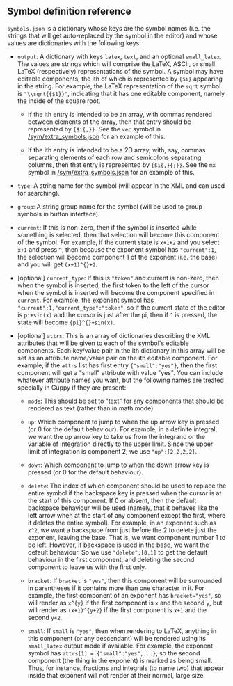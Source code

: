 ## Symbol definition reference

`symbols.json` is a dictionary whose keys are the symbol names
(i.e. the strings that will get auto-replaced by the symbol in the
editor) and whose values are dictionaries with the following keys:

* `output`: A dictionary with keys `latex`, `text`, and an optional
  `small_latex`.  The values are strings which will comprise the
  LaTeX, ASCII, or small LaTeX (respectively) representations of the
  symbol.  A symbol may have editable components, the ith of which is
  represented by `{$i}` appearing in the string.  For example, the
  LaTeX representation of the `sqrt` symbol is `"\\sqrt{{$1}}"`,
  indicating that it has one editable component, namely the inside of
  the square root.

  * If the ith entry is intended to be an array, with commas rendered
    between elements of the array, then that entry should be
    represented by `{$i{,}}`.  See the `vec` symbol in
    [/sym/extra_symbols.json](https://github.com/daniel3735928559/guppy/blob/master/sym/extra_symbols.json)
    for an example of this.

  * If the ith entry is intended to be a 2D array, with, say, commas
    separating elements of each row and semicolons separating columns,
    then that entry is represented by `{$i{,}{;}}`.  See the `mx`
    symbol in
    [/sym/extra_symbols.json](https://github.com/daniel3735928559/guppy/blob/master/sym/extra_symbols.json)
    for an example of this.

* `type`: A string name for the symbol (will appear in the XML and can
  used for searching).

* `group`: A string group name for the symbol (will be used to group
  symbols in button interface).

* `current`: If this is non-zero, then if the symbol is inserted while
  something is selected, then that selection will become this
  component of the symbol.  For example, if the current state is
  `x+1+2` and you select `x+1` and press `^`, then because the
  exponent symbol has `"current":1`, the selection will become
  component 1 of the exponent (i.e. the base) and you will get
  `(x+1)^{}+2`.

* [optional] `current_type`: If this is `"token"` and current is
  non-zero, then when the symbol is inserted, the first token to the
  left of the cursor when the symbol is inserted will become the
  component specified in `current`.  For example, the exponent symbol
  has `"current":1,"current_type":"token"`, so if the current state of
  the editor is `pi+sin(x)` and the cursor is just after the pi, then
  if `^` is pressed, the state will become `{pi}^{}+sin(x)`.  

* [optional] `attrs`: This is an array of dictionaries describing the
  XML attributes that will be given to each of the symbol's editable
  components.  Each key/value pair in the ith dictionary in this array
  will be set as an attribute name/value pair on the ith editable
  component.  For example, if the `attrs` list has first entry
  `{"small":"yes"}`, then the first component will get a "small"
  attribute with value "yes".  You can include whatever attribute
  names you want, but the following names are treated specially in
  Guppy if they are present:
  
  * `mode`: This should be set to "text" for any components that
    should be rendered as text (rather than in math mode).  
  
  * `up`: Which component to jump to when the up arrow key is pressed
    (or 0 for the default behaviour).  For example, in a definite
    integral, we want the up arrow key to take us from the integrand
    or the variable of integration directly to the upper limit.  Since
    the upper limit of integration is component 2, we use
    `"up":[2,2,2,2]`.
  
  * `down`: Which component to jump to when the down arrow key is
    pressed (or 0 for the default behaviour).
  
  * `delete`: The index of which component should be used to replace
    the entire symbol if the backspace key is pressed when the cursor
    is at the start of this component.  If 0 or absent, then the
    default backspace behaviour will be used (namely, that it behaves
    like the left arrow when at the start of any component except the
    first, where it deletes the entire symbol).  For example, in an
    exponent such as `x^2`, we want a backspace from just before the 2
    to delete just the exponent, leaving the base.  That is, we want
    component number 1 to be left.  However, if backspace is used in
    the base, we want the default behaviour.  So we use
    `"delete":[0,1]` to get the default behaviour in the first
    component, and deleting the second component to leave us with the
    first only.  

  * `bracket`: If `bracket` is `"yes"`, then this component will be
    surrounded in parentheses if it contains more than one character
    in it.  For example, the first component of an exponent has
    `bracket="yes"`, so will render as `x^{y}` if the first component is
    `x` and the second `y`, but will render as `(x+1)^{y+2}` if the first
    component is `x+1` and the second `y+2`.  
  
  * `small`: If `small` is `"yes"`, then when rendering to LaTeX,
    anything in this component (or any descendant) will be rendered
    using its `small_latex` output mode if available.  For example,
    the exponent symbol has `attrs[1] = {"small":"yes",...}`, so the
    second component (the thing in the exponent) is marked as being
    small.  Thus, for instance, fractions and integrals (to name two)
    that appear inside that exponent will not render at their normal,
    large size.